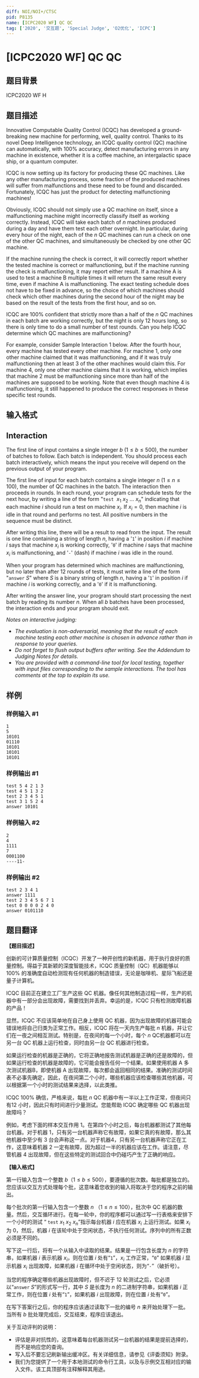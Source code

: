 ```yaml
---
diff: NOI/NOI+/CTSC
pid: P8135
name: [ICPC2020 WF] QC QC
tag: ['2020', '交互题', 'Special Judge', 'O2优化', 'ICPC']
---
```

# [ICPC2020 WF] QC QC
## 题目背景

ICPC2020 WF H
## 题目描述


Innovative Computable Quality Control (ICQC) has developed a ground-breaking
new machine for performing, well, quality control. Thanks to
its novel Deep Intelligence technology, an ICQC quality control (QC)
machine can automatically, with $100\%$ accuracy, detect manufacturing
errors in any machine in existence, whether it is a coffee machine, an
intergalactic space ship, or a quantum computer.

ICQC is now setting up its factory for producing these QC
machines. Like any other manufacturing process, some fraction of
the produced machines will suffer from malfunctions and these need to
be found and discarded. Fortunately, ICQC has just the product
for detecting malfunctioning machines!

Obviously, ICQC should not simply use a QC machine on itself, since
a malfunctioning machine might incorrectly classify itself as working
correctly. Instead, ICQC will take each batch of $n$ machines
produced during a day and have them test each other overnight.
In particular, during every hour of the night, each of the $n$ QC
machines can run a check on one of the other QC machines, and
simultaneously be checked by one other QC machine.

If the machine running the check is correct, it will correctly report
whether the tested machine is correct or malfunctioning, but if the
machine running the check is malfunctioning, it may report either result.
If a machine A is used to test a machine B multiple times it will return the same result every time, even if machine A is malfunctioning.
The exact testing schedule does not have to be fixed in advance,
so the choice of which machines should check which other machines during
the second hour of the night may be based on the result of the tests
from the first hour, and so on.

ICQC are $100\%$ confident that strictly more than a half of the $n$ QC
machines in each batch are working correctly, but the night is only $12$
hours long, so there is only time to do a small number of test rounds.
Can you help ICQC determine which QC machines are malfunctioning?

For example, consider Sample Interaction 1 below. After the fourth hour,
every machine has tested every other machine. For machine $1$,
only one other machine claimed that it was malfunctioning, and if it
was truly malfunctioning then at least $3$ of the other machines would
claim this. For machine $4$, only one other machine claims that it
is working, which implies that machine $2$ must be malfunctioning since
more than half of the machines are supposed to be working. Note that
even though machine $4$ is malfunctioning, it still happened to produce
the correct responses in these specific test rounds.




## 输入格式

## Interaction


The first line of input contains a single integer $b$ ($1 \le b \le 500$),
the number of batches to follow. Each batch is independent.
You should process each batch
interactively, which means the input you receive
will depend on the previous output of your program.

The first line of input for each batch contains a single integer $n$
($1 \le n \le 100$), the number of QC machines in the batch.
The interaction then proceeds in rounds. In each round, your program can
schedule tests for the next hour, by writing a line of
the form
"$\texttt{test}$ $\ x_1\ x_2\ \ldots\ x_n$"
indicating that each machine $i$ should run a test on machine $x_i$.
If $x_i=0$, then machine $i$ is idle in that round and performs no test.
All positive numbers in the sequence must be distinct.

After writing this line, there will be a result to read from the
input. The result is one line containing a string of length
$n$, having a '$\texttt{1}$' in position $i$ if machine $i$ says that machine $x_i$
is working correctly, '$\texttt{0}$' if machine $i$ says that machine $x_i$ is
malfunctioning, and '$\texttt{-}$' (dash) if machine $i$ was idle in the round.

When your program has determined which machines are malfunctioning,
but no later than after $12$ rounds of tests,
it must write a line of the form
"$\texttt{answer}$ $S$"
where $S$ is a binary string of length $n$, having a '$\texttt{1}$' in position $i$
if machine $i$ is working correctly, and a '$\texttt{0}$' if it is malfunctioning.

After writing the answer line, your program should start processing
the next batch by reading its number $n$. When all $b$ batches have been
processed, the interaction ends and your program should exit.


*Notes on interactive judging:*

- *The evaluation is non-adversarial, meaning that the result of each
machine testing each other machine is chosen in advance rather than in
response to your queries.*
- *Do not forget to flush output buffers after writing. See the Addendum to Judging Notes for details.*
- *You are provided with a command-line tool for local testing, together with input files
corresponding to the sample interactions.
The tool has comments at the top to explain its use.*



## 样例

### 样例输入 #1
```
1
5
10101
01110
10101
10101
10101

```
### 样例输出 #1
```
test 5 4 2 1 3
test 4 5 1 3 2
test 2 3 4 5 1
test 3 1 5 2 4
answer 10101
```
### 样例输入 #2
```
2
4
1111
7
0001100
----11-
```
### 样例输出 #2
```
test 2 3 4 1
answer 1111
test 2 3 4 5 6 7 1
test 0 0 0 0 2 4 0
answer 0101110
```
## 题目翻译

**【题目描述】**

创新的可计算质量控制（ICQC）开发了一种开创性的新机器，用于执行良好的质量控制。得益于其新颖的深度智能技术，ICQC 质量控制（QC）机器能够以 $100\%$ 的准确度自动检测现有任何机器的制造错误，无论是咖啡机、星际飞船还是量子计算机。

ICQC 目前正在建立工厂生产这些 QC 机器。像任何其他制造过程一样，生产的机器中有一部分会出现故障，需要找到并丢弃。幸运的是，ICQC 只有检测故障机器的产品！

显然，ICQC 不应该简单地在自己身上使用 QC 机器，因为出现故障的机器可能会错误地将自己归类为正常工作。相反，ICQC 将在一天内生产每批 $n$ 机器，并让它们在一夜之间相互测试。特别是，在夜间的每一个小时，每个 $n$ QC机器都可以在另一台 QC 机器上运行检查，同时由另一台 QC 机器进行检查。

如果运行检查的机器是正确的，它将正确地报告测试机器是正确的还是故障的，但如果运行检查的机器是故障的，它可能会报告任何一个结果。如果使用机器 A 多次测试机器B，即使机器 A 出现故障，每次都会返回相同的结果。准确的测试时间表不必事先确定，因此，在夜间第二个小时，哪些机器应该检查哪些其他机器，可以根据第一个小时的测试结果来选择，以此类推。

ICQC $100\%$ 确信，严格来说，每批 $n$ QC 机器中有一半以上工作正常，但夜间只有$12$ 小时，因此只有时间进行少量测试。您能帮助 ICQC 确定哪些 QC 机器出现故障吗？

例如，考虑下面的样本交互作用 $1$。在第四个小时之后，每台机器都测试了其他每台机器。对于机器 $1$，只有另一台机器声称它有故障，如果它真的有故障，那么其他机器中至少有 $3$ 台会声称这一点。对于机器$4$，只有另一台机器声称它正在工作，这意味着机器 $2$ 一定有故障，因为超过一半的机器应该在工作。请注意，尽管机器 $4$ 出现故障，但在这些特定的测试回合中仍碰巧产生了正确的响应。

**【输入格式】**

第一行输入包含一个整数 $b$（$1≤ b≤500$），要遵循的批次数。每批都是独立的。您应该以交互方式处理每个批，这意味着您收到的输入将取决于您的程序之前的输出。

每个批次的第一行输入包含一个整数 $n$ （$1≤n≤100$），批次中 QC 机器的数量。然后，交互循环进行。在每一轮中，你的程序都可以通过写一行表格来安排下一个小时的测试 “ $\texttt{test}$ $x_1$ $x_2$ $x_n$”指示每台机器 $i$ 应在机器 $x_i$ 上运行测试。如果 $x_i$ 为 $0$，然后，机器 $i$ 在该轮中处于空闲状态，不执行任何测试。序列中的所有正数必须是不同的。

写下这一行后，将有一个从输入中读取的结果。结果是一行包含长度为 $n$ 的字符串，如果机器 $i$ 表示机器 $x_i$，则在位置 $i$ 处有“$\texttt{1}$”，$x_i$ 工作正常，“$\texttt{0}$” 如果机器 $i$ 显示机器 $x_i$ 出现故障，如果机器 $i$ 在循环中处于空闲状态，则为“$\texttt{-}$”（破折号）。

当您的程序确定哪些机器出现故障时，但不迟于 $12$ 轮测试之后，它必须以“$\texttt{answer}$ $S$”的形式写一行，其中 $S$ 是长度为 $n$ 的二进制字符串，如果机器 $i$ 正常工作，则在位置 $i$ 处有“$\texttt{1}$”，如果机器 $i$ 出现故障，则在位置 $i$ 处有“$\texttt{0}$”。

在写下答案行之后，你的程序应该通过读取下一批的编号 $n$ 来开始处理下一批。当所有 $b$ 批处理完成后，交互结束，程序应该退出。

关于互动评判的说明：
 - 评估是非对抗性的，这意味着每台机器测试另一台机器的结果是提前选择的，而不是响应您的查询。
- 写入后不要忘记刷新输出缓冲区。有关详细信息，请参见《评委须知》附录。
- 我们为您提供了一个用于本地测试的命令行工具，以及与示例交互相对应的输入文件。该工具顶部有注释解释其用途。
